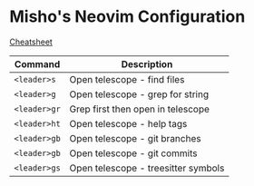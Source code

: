 # Misho's Neovim Configuration
[Cheatsheet](./CHEATSHEET.md)

| Command             | Description                                        |
|---------------------|----------------------------------------------------|
| `<leader>s`         | Open  telescope - find files                       |
| `<leader>g`         | Open  telescope - grep for string                  |
| `<leader>gr`        | Grep first then open in telescope                  |
| `<leader>ht`        | Open telescope - help tags                         |
| `<leader>gb`        | Open telescope - git branches                      |
| `<leader>gb`        | Open telescope - git commits                       |
| `<leader>gs`        | Open telescope - treesitter symbols                |
